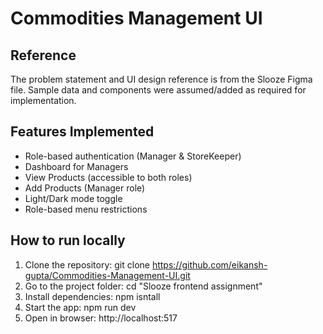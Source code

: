 # Commodities Management UI

## Reference
The problem statement and UI design reference is from the Slooze Figma file. Sample data and components were assumed/added as required for implementation.

## Features Implemented
- Role-based authentication (Manager & StoreKeeper)
- Dashboard for Managers
- View Products (accessible to both roles)
- Add Products (Manager role)
- Light/Dark mode toggle
- Role-based menu restrictions
  
## How to run locally
1. Clone the repository:
   git clone https://github.com/eikansh-gupta/Commodities-Management-UI.git
2. Go to the project folder:
   cd "Slooze frontend assignment"  
3. Install dependencies:
   npm isntall  
4. Start the app:
   npm run dev
5. Open in browser:
   http://localhost:517
   
